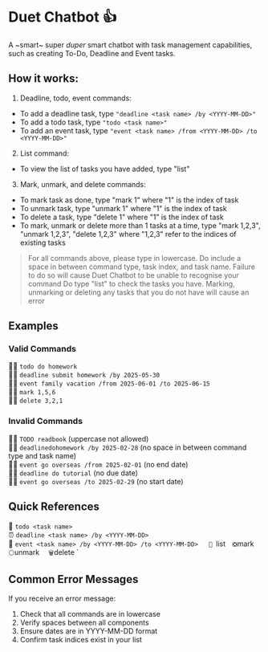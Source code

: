 # Duet Chatbot :+1:
A ~smart~ super *duper* smart chatbot with task management capabilities, such as creating To-Do, Deadline and Event tasks. 

## How it works:
1. Deadline, todo, event commands:
- To add a deadline task, type `"deadline <task name> /by <YYYY-MM-DD>"`
- To add a todo task, type `"todo <task name>"`
- To add an event task, type `"event <task name> /from <YYYY-MM-DD> /to <YYYY-MM-DD>"`

2. List command:
- To view the list of tasks you have added, type "list"

3. Mark, unmark, and delete commands:
- To mark task as done, type "mark 1" where "1" is the index of task
- To unmark task, type "unmark 1" where "1" is the index of task
- To delete a task, type "delete 1" where "1" is the index of task
- To mark, unmark or delete more than 1 tasks at a time, type "mark 1,2,3", "unmark 1,2,3", "delete 1,2,3" where "1,2,3" refer to the indices of existing tasks

> For all commands above, please type in lowercase. Do include a space in between command type, task index, and task name. Failure to do so will cause Duet Chatbot to be unable to recognise your command
> Do type "list" to check the tasks you have. Marking, unmarking or deleting any tasks that you do not have will cause an error

## Examples
### Valid Commands
🙆‍♂️ `todo do homework`  
🙆‍♂️ `deadline submit homework /by 2025-05-30`  
🙆‍♂️ `event family vacation /from 2025-06-01 /to 2025-06-15`  
🙆‍♂️ `mark 1,5,6`  
🙆‍♂️ `delete 3,2,1`  

### Invalid Commands
🙅‍♂️ `TODO readbook` (uppercase not allowed)  
🙅‍♂️ `deadlinedohomework /by 2025-02-28` (no space in between command type and task name)  
🙅‍♂️ `event go overseas /from 2025-02-01` (no end date)  
🙅‍♂️ `deadline do tutorial` (no due date)  
🙅‍♂️ `event go overseas /to 2025-02-29` (no start date)  

## Quick References
📝 `todo <task name>`  
⏰ `deadline <task name> /by <YYYY-MM-DD>`  
📆 `event <task name> /by <YYYY-MM-DD> /to <YYYY-MM-DD>  
📁 `list`  
❎ `mark <task index>`  
⚪ `unmark <task index>`  
🗑️ `delete <task index>`  

## Common Error Messages
If you receive an error message:
1. Check that all commands are in lowercase
2. Verify spaces between all components
3. Ensure dates are in YYYY-MM-DD format
4. Confirm task indices exist in your list



